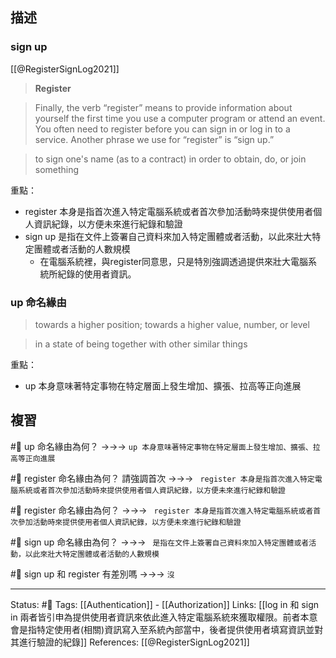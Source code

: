 ## 描述


### sign up 

[[@RegisterSignLog2021]]
> **Register**

> Finally, the verb “register” means to provide information about yourself the first time you use a computer program or attend an event. You often need to register before you can sign in or log in to a service. Another phrase we use for “register” is “sign up.”


> to sign one's name (as to a contract) in order to obtain, do, or join something


重點：
- register 本身是指首次進入特定電腦系統或者首次參加活動時來提供使用者個人資訊紀錄，以方便未來進行紀錄和驗證
- sign up 是指在文件上簽署自己資料來加入特定團體或者活動，以此來壯大特定團體或者活動的人數規模
	- 在電腦系統裡，與register同意思，只是特別強調透過提供來壯大電腦系統所紀錄的使用者資訊。




### up 命名緣由

> towards a higher position; towards a higher value, number, or level

> in a state of being together with other similar things

重點：
- up 本身意味著特定事物在特定層面上發生增加、擴張、拉高等正向進展

## 複習


#🧠 up 命名緣由為何？ ->->-> `up 本身意味著特定事物在特定層面上發生增加、擴張、拉高等正向進展`
<!--SR:!2023-07-15,70,250-->

#🧠 register 命名緣由為何？ 請強調首次 ->->-> ` register 本身是指首次進入特定電腦系統或者首次參加活動時來提供使用者個人資訊紀錄，以方便未來進行紀錄和驗證`
<!--SR:!2023-07-01,56,230-->

#🧠 register 命名緣由為何？ ->->-> ` register 本身是指首次進入特定電腦系統或者首次參加活動時來提供使用者個人資訊紀錄，以方便未來進行紀錄和驗證`
<!--SR:!2023-04-29,19,228-->

#🧠 sign up 命名緣由為何？ ->->-> ` 是指在文件上簽署自己資料來加入特定團體或者活動，以此來壯大特定團體或者活動的人數規模`
<!--SR:!2023-05-09,31,250-->

#🧠 sign up 和 register 有差別嗎 ->->-> `沒`
<!--SR:!2023-07-31,81,250-->



---
Status: #🌱 
Tags:
[[Authentication]] - [[Authorization]]
Links:
[[log in 和 sign in 兩者皆引申為提供使用者資訊來依此進入特定電腦系統來獲取權限。前者本意會是指特定使用者(相關)資訊寫入至系統內部當中，後者提供使用者填寫資訊並對其進行驗證的紀錄]]
References:
[[@RegisterSignLog2021]]